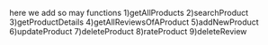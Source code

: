 here we add so may functions
1)getAllProducts
2)searchProduct
3)getProductDetails
4)getAllReviewsOfAProduct
5)addNewProduct
6)updateProduct
7)deleteProduct
8)rateProduct
9)deleteReview